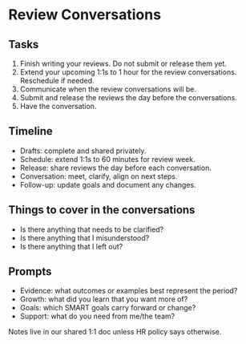 # Review Conversations

## Tasks

1. Finish writing your reviews. Do not submit or release them yet.
1. Extend your upcoming 1:1s to 1 hour for the review conversations. Reschedule if needed.
1. Communicate when the review conversations will be.
1. Submit and release the reviews the day before the conversations.
1. Have the conversation.

## Timeline

- Drafts: complete and shared privately.
- Schedule: extend 1:1s to 60 minutes for review week.
- Release: share reviews the day before each conversation.
- Conversation: meet, clarify, align on next steps.
- Follow-up: update goals and document any changes.

## Things to cover in the conversations

- Is there anything that needs to be clarified?
- Is there anything that I misunderstood?
- Is there anything that I left out?

## Prompts

- Evidence: what outcomes or examples best represent the period?
- Growth: what did you learn that you want more of?
- Goals: which SMART goals carry forward or change?
- Support: what do you need from me/the team?

Notes live in our shared 1:1 doc unless HR policy says otherwise.
